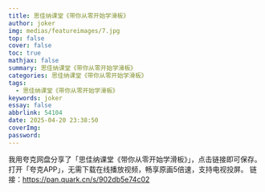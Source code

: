 ```yaml
---
title: 思佳纳课堂《带你从零开始学滑板》
author: joker
img: medias/featureimages/7.jpg
top: false
cover: false
toc: true
mathjax: false
summary: 思佳纳课堂《带你从零开始学滑板》
categories: 思佳纳课堂《带你从零开始学滑板》
tags:
  - 思佳纳课堂《带你从零开始学滑板》
keywords: joker
essay: false
abbrlink: 54104
date: 2025-04-20 23:38:50
coverImg:
password:
---
```


我用夸克网盘分享了「思佳纳课堂《带你从零开始学滑板》」，点击链接即可保存。打开「夸克APP」，无需下载在线播放视频，畅享原画5倍速，支持电视投屏。
链接：https://pan.quark.cn/s/902db5e74c02
